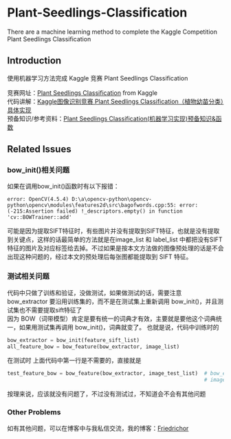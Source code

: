 # Plant-Seedlings-Classification
There are a machine learning method to complete the Kaggle Competition Plant Seedlings Classification

## Introduction

使用机器学习方法完成 Kaggle 竞赛 Plant Seedlings Classification

竞赛网址：[Plant Seedlings Classification](https://www.kaggle.com/c/plant-seedlings-classification) from Kaggle  
代码讲解：[Kaggle图像识别竞赛 Plant Seedlings Classification（植物幼苗分类）具体实现](https://blog.csdn.net/Friedrichor/article/details/122248139)  
预备知识/参考资料：[Plant Seedlings Classification(机器学习实现)预备知识&函数](https://blog.csdn.net/Friedrichor/article/details/121737819)  

## Related Issues

### bow_init()相关问题
如果在调用bow_init()函数时有以下报错：
```
error: OpenCV(4.5.4) D:\a\opencv-python\opencv-python\opencv\modules\features2d\src\bagofwords.cpp:55: error: (-215:Assertion failed) !_descriptors.empty() in function 'cv::BOWTrainer::add'
```
可能是因为提取SIFT特征时，有些图片并没有提取到SIFT特征，也就是没有提取到关键点，这样的话最简单的方法就是在image_list 和 label_list 中都把没有SIFT特征的图片及对应标签给去掉。不过如果是按本文方法做的图像预处理的话是不会出现这种问题的，经过本文的预处理后每张图都能提取到 SIFT 特征。

### 测试相关问题
代码中只做了训练和验证，没做测试，如果做测试的话，需要注意 bow_extractor 要沿用训练集的，而不是在测试集上重新调用 bow_init()，并且测试集也不需要提取sift特征了  
因为 BOW（词带模型）肯定是要有统一的词典才有效，主要就是要他这个词典统一，如果用测试集再调用 bow_init()，词典就变了。
也就是说，代码中训练时的  
```python
bow_extractor = bow_init(feature_sift_list)
all_feature_bow = bow_feature(bow_extractor, image_list)
```
在测试时
上面代码中第一行是不需要的，直接就是
```python
test_feature_bow = bow_feature(bow_extractor, image_test_list)  # bow_extractor 是上面代码中的, 也就是训练集的; 
                                                                # image_test_list 是测试集图像列表
```
按理来说，应该就没有问题了，不过没有测试过，不知道会不会有其他问题

### Other Problems
如有其他问题，可以在博客中与我私信交流，我的博客：[Friedrichor](https://blog.csdn.net/Friedrichor?type=blog)

